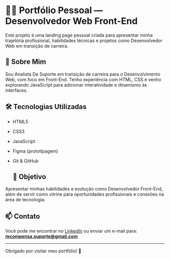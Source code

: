 # 👨‍💻 Portfólio Pessoal — Desenvolvedor Web Front-End

Este projeto é uma landing page pessoal criada para apresentar minha trajetória profissional, habilidades técnicas e projetos como Desenvolvedor Web em transição de carreira.

## 🚀 Sobre Mim

Sou Analista De Suporte em transição de carreira para o Desenvolvimento Web, com foco em Front-End. Tenho experiência com HTML, CSS e venho explorando JavaScript para adicionar interatividade e dinamismo às interfaces. 

## 🛠️ Tecnologias Utilizadas

- HTML5
- CSS3
- JavaScript 
- Figma (prototipagem)
- Git & GitHub

  ## 📌 Objetivo

Apresentar minhas habilidades e evolução como Desenvolvedor Front-End, além de servir como vitrine para oportunidades profissionais e conexões na área de tecnologia.

## 📫 Contato

Você pode me encontrar no [LinkedIn](https://www.linkedin.com/in/leandro-schultz-aa511924) ou enviar um e-mail para: **recompensa.suporte@gmail.com**

---

Obrigado por visitar meu portfólio! 🚀
